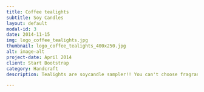 ```yaml
---
title: Coffee tealights
subtitle: Soy Candles
layout: default
modal-id: 3
date: 2014-11-15
img: logo_coffee_tealights.jpg
thumbnail: logo_coffee_tealights_400x250.jpg
alt: image-alt
project-date: April 2014
client: Start Bootstrap
category: Handcraft
description: Tealights are soycandle sampler!! You can't choose fragrance if you join with soycandle, you can take soy-tealight!! Lead time is 4hours. 

---
```

